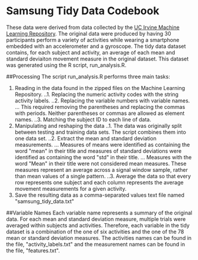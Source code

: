 # Samsung Tidy Data Codebook
These data were derived from data collected by the [UC Irvine Machine Learning Repository](http://archive.ics.uci.edu/ml/datasets/Human+Activity+Recognition+Using+Smartphones). The original data were produced by having 30 participants perform a variety of activities while wearing a smartphone embedded with an accelerometer and a gyroscope. The tidy data dataset contains, for each subject and activity, an average of each mean and standard deviaiton movement measure in the original dataset. This dataset was generated using the R script, run_analysis.R.

##Processing
The script run_analysis.R performs three main tasks:
1. Reading in the data found in the zipped files on the Machine Learning Repository. 
..1. Replacing the numeric activity codes with the string activity labels.
..2. Replacing the variable numbers with variable names. 
... This required removing the parentheses and replacing the commas with periods. Neither parentheses or commas are allowed as element names.
..3. Matching the subject ID to each line of data.
2. Manipulating and reshaping the data
..1. The data was originally split between testing and training data sets. The script combines them into one data set.
..2. Extract the mean and standard deviation measurements. 
... Measures of means were identified as containing the word "mean" in their title and measures of standard deviations were identified as containing the word "std" in their title.
... Measures with the word "Mean" in their title were not considered mean measures. These measures represent an average across a signal window sample, rather than mean values of a single pattern.
..3. Average the data so that every row represents one subject and each column represents the average movement measurements for a given activity.
4. Save the resulting data as a comma-separated values text file named "samsung_tidy_data.txt"

##Variable Names
Each variable name represents a summary of the original data. For each mean and standard deviation measure, multiple trials were averaged within subjects and activities. Therefore, each variable in the tidy dataset is a combination of the one of six activities and the one of the 78 mean or standard deviation measures. The activities names can be found in the file, "activity_labels.txt" and the measurement names can be found in the file, "features.txt".
